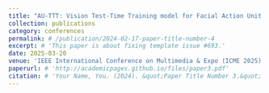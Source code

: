 ```yaml
---
title: "AU-TTT: Vision Test-Time Training model for Facial Action Unit Detection"
collection: publications
category: conferences
permalink: # /publication/2024-02-17-paper-title-number-4
excerpt: # 'This paper is about fixing template issue #693.'
date: 2025-03-20
venue: 'IEEE International Conference on Multimedia & Expo (ICME 2025)'
paperurl: # 'http://academicpages.github.io/files/paper3.pdf'
citation: # 'Your Name, You. (2024). &quot;Paper Title Number 3.&quot; <i>GitHub Journal of Bugs</i>. 1(3).'
---
```

